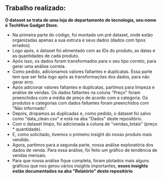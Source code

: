 ## Trabalho realizado:
**O dataset se trata de uma loja de departamento de tecnologia, seu nome é TechHive Gadget Store.**
- Na primeira parte do código, foi montado um pré dataset, onde estão organizadas apenas a sua estrura e seus dados (dados com tipos errados).
- Logo após, o dataset foi alimentado com as IDs do produto, as datas e as quantidades de cada produto.
- Após isso, os dados foram transformados para o seu tipo correto, para gerar uma análise correta.
- Como pedido, adicionamos valores faltantes e duplicatas. Essa parte tem que ser feita logo após as transformações dos dados, para não gerar erro.
- Após adicionar valores faltantes e duplicatas, partimos para limpeza e análise de vendas. Os dados faltantes na coluna "Preço" foram preenchidos com a média de preço de acordo com a categoria. Os produtos e categorias com dados faltantes foram preenchidos com "Não informado".
- Depois, dropamos as duplicadas e, como pedido, o dataset foi salvo como "data_clean.csv" e está na aba "Dados" deste repositório.
- Com o dataset limpo, foi adicionada a coluna de "vendas_totais" (preço * quantidade).
- E, como solicitado, tivemos o primeiro insight do nosso produto mais vendido.
- Agora, partimos para a segunda parte, nossa análise exploratória dos dados de venda. Para essa análise, foi feito um gráfico de tendência de vendas mensais.
- Para que nossa análise fique completa, foram plotados mais alguns gráficos que nos gerou vários insights importantes, **esses insights estão documentados na aba "Relatório" deste repositório**
